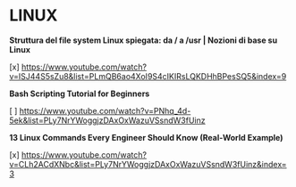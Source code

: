 # **LINUX**

**Struttura del file system Linux spiegata: da / a /usr | Nozioni di base su Linux**

[x]  https://www.youtube.com/watch?v=ISJ44S5sZu8&list=PLmQB6ao4XoI9S4cIKIRsLQKDHhBPesSQ5&index=9

**Bash Scripting Tutorial for Beginners**

[ ]  https://www.youtube.com/watch?v=PNhq_4d-5ek&list=PLy7NrYWoggjzDAxOxWazuVSsndW3fUinz

**13 Linux Commands Every Engineer Should Know (Real-World Example)**

[x]  https://www.youtube.com/watch?v=CLh2ACdXNbc&list=PLy7NrYWoggjzDAxOxWazuVSsndW3fUinz&index=3
